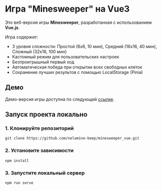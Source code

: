 # Игра "Minesweeper" на Vue3

Это веб-версия игры **Minesweeper**, разработанная с использованием **Vue.js**.

Игра содержит:
- 3 уровня сложности: Простой (8x8, 10 мин), Средний (16x16, 40 мин), Сложный (32x16, 100 мин)
- Кастомный режим для пользовательских настроек
- Безпроигрышный первый ход
- Автоматическая победа при открытии всех свободных клеток
- Сохранение лучших результов с помощью LocalStorage (Pinia)

## Демо

Демо-версия игры доступна по следующей [ссылке](https://nelamine-beep.github.io/minesweeper_vue/).

## Запуск проекта локально
### 1. Клонируйте репозиторий
```
git clone https://github.com/nelamine-beep/minesweeper_vue.git
```
### 2. Установите зависимости
```
npm install
```
### 3. Запустите локальный  сервер
```
npm run serve
```
